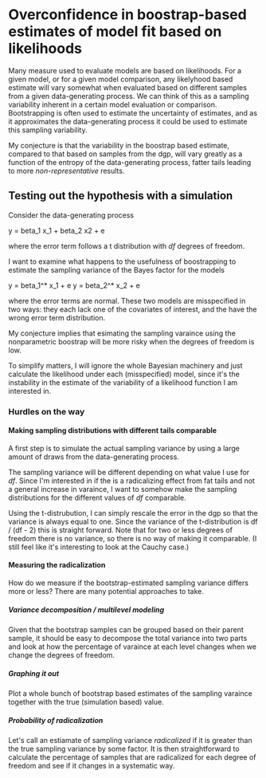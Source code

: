 # Overconfidence in boostrap-based estimates of model fit based on likelihoods

Many measure used to evaluate models are based on likelihoods. For a given model, or for a given model comparison, any likelyhood based estimate will vary somewhat when evaluated based on different samples from a given data-generating process. We can think of this as a sampling variability inherent in a certain model evaluation or comparison. Bootstrapping is often used to estimate the uncertainty of estimates, and as it approximates the data-generating process it could be used to estimate this sampling variability.

My conjecture is that the variability in the boostrap based estimate, compared to that based on samples from the dgp, will vary greatly as a function of the entropy of the data-generating process, fatter tails leading to more *non-representative* results.

## Testing out the hypothesis with a simulation

Consider the data-generating process

y = beta_1 x_1 + beta_2 x2 + e

where the error term follows a t distribution with *df* degrees of freedom.

I want to examine what happens to the usefulness of boostrapping to estimate the sampling variance of the Bayes factor for the models

y = beta_1^* x_1 + e
y = beta_2^* x_2 + e

where the error terms are normal. These two models are misspecified in two ways: they each lack one of the covariates of interest, and the have the wrong error term distribution.

My conjecture implies that esimating the sampling varaince using the nonparametric boostrap will be more risky when the degrees of freedom is low.

To simplify matters, I will ignore the whole Bayesian machinery and just calculate the likelihood under each (misspecified) model, since it's the instability in the estimate of the variability of a likelihood function I am interested in.

### Hurdles on the way

#### Making sampling distributions with different tails comparable

A first step is to simulate the actual sampling variance by using a large amount of draws from the data-generating process.

The sampling variance will be different depending on what value I use for *df*. Since I'm interested in if the is a radicalizing effect from fat tails and not a general increase in varaince, I want to somehow make the sampling distributions for the different values of *df* comparable.

Using the t-distrubution, I can simply rescale the error in the dgp so that the variance is always equal to one. Since the variance of the t-distribution is df / (df - 2) this is straight forward. Note that for two or less degrees of freedom there is no variance, so there is no way of making it comparable. (I still feel like it's interesting to look at the Cauchy case.)

#### Measuring the radicalization

How do we measure if the bootstrap-estimated sampling variance differs more or less? There are many potential approaches to take.

##### Variance decomposition / multilevel modeling

Given that the bootstrap samples can be grouped based on their parent sample, it should be easy to decompose the total variance into two parts and look at how the percentage of varaince at each level changes when we change the degrees of freedom.

##### Graphing it out

Plot a whole bunch of bootstrap based estimates of the sampling varaince together with the true (simulation based) value.

##### Probability of radicalization

Let's call an estiamate of sampling variance *radicalized* if it is greater than the true sampling variance by some factor. It is then straightforward to calculate the percentage of samples that are radicalized for each degree of freedom and see if it changes in a systematic way.
